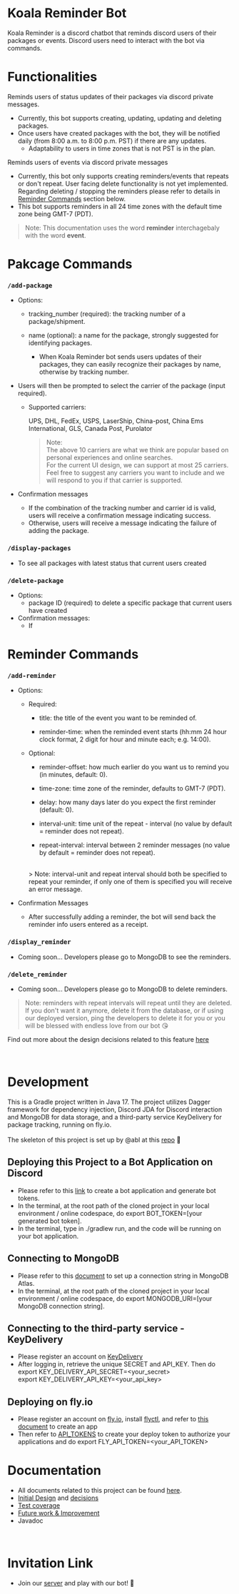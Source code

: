# __Koala Reminder Bot__
Koala Reminder is a discord chatbot that reminds discord users of their packages or events. Discord users need to interact with the bot via commands.

# Functionalities
Reminds users of status updates of their packages via discord private messages.
- Currently, this bot supports creating, updating, updating and deleting packages.
- Once users have created packages with the bot, they will be notified daily (from 8:00 a.m. to 8:00 p.m. PST) if there are any updates.
    - Adaptability to users in time zones that is not PST is in the plan.



Reminds users of events via discord private messages
- Currently, this bot only supports creating reminders/events that repeats or don't repeat. User facing delete functionality is not yet implemented. Regarding deleting / stopping the reminders please refer to details in [Reminder Commands](#reminder-commands) section below.
- This bot supports reminders in all 24 time zones with the default time zone being GMT-7 (PDT).
> Note: This documentation uses the word **reminder** interchagebaly with the word **event**.


# Pakcage Commands
### `/add-package`
- Options:

    - tracking_number (required): the tracking number of a package/shipment.

    - name (optional): a name for the package, strongly suggested for identifying packages.
      - When Koala Reminder bot sends users updates of their packages, they can easily recognize their packages by name, otherwise by tracking number.

- Users will then be prompted to select the carrier of the package (input required).
    - Supported carriers:

        UPS, DHL, FedEx, USPS, LaserShip, China-post, China Ems International, GLS, Canada Post, Purolator

        > Note:<br>
        The above 10 carriers are what we think are popular based on personal experiences and online searches.<br>
        For the current UI design, we can support at most 25 carriers. <br>
        Feel free to suggest any carriers you want to include and we will respond to you if that carrier is supported.

- Confirmation messages
    - If the combination of the tracking number and carrier id is valid, users will receive a confirmation message indicating success.
    - Otherwise, users will receive a message indicating the failure of adding the package.

### `/display-packages`
- To see all packages with latest status that current users created

### `/delete-package`
- Options:
    - package ID (required) to delete a specific package that current users have created
- Confirmation messages:
    - If


# Reminder Commands
### `/add-reminder`
- Options:

    - Required:
        - title: the title of the event you want to be reminded of.

        - reminder-time: when the reminded event starts (hh:mm 24 hour clock format, 2 digit for hour and minute each; e.g. 14:00).

    - Optional:
        - reminder-offset: how much earlier do you want us to remind you (in minutes, default: 0).

        - time-zone: time zone of the reminder, defaults to GMT-7 (PDT).

        - delay: how many days later do you expect the first reminder (default: 0).

        - interval-unit: time unit of the repeat - interval (no value by default = reminder does not repeat).

        - repeat-interval: interval between 2 reminder messages (no value by default = reminder does not repeat).
        <br>
        > Note:
        interval-unit and repeat interval should both be specified to repeat your reminder, if only one of them is specified you
        will receive an error message.

- Confirmation Messages
    - After successfully adding a reminder, the bot will send back the reminder info users entered as a receipt.

### `/display_reminder`
- Coming soon... Developers please go to MongoDB to see the reminders.

### `/delete_reminder`
- Coming soon... Developers please go to MongoDB to delete reminders.
> Note: reminders with repeat intervals will repeat until they are deleted.<br>If you don't want it anymore, delete it from the database, or if using our deployed version, ping the developers to delete it for you or you will be blessed with endless love from our bot 😘

Find out more about the design decisions related to this feature [here](https://docs.google.com/document/d/1Chwb-RiiAHWGnp7b_wHYfwkcA4QZn1ouDYVdsjwNhBg/edit?usp=sharing)

<br>


# Development
This is a Gradle project written in Java 17. The project utilizes Dagger framework for dependency injection, Discord JDA for Discord interaction and MongoDB for data storage, and a third-party service KeyDelivery for package tracking, running on fly.io. <br><br>
The skeleton of this project is set up by @abl at this [repo](https://github.com/abl/bot) 👏
## Deploying this Project to a Bot Application on Discord
- Please refer to this [link](https://www.xda-developers.com/how-to-create-discord-bot/) to create a bot application and generate bot tokens.
- In the terminal, at the root path of the cloned project in your local environment / online codespace, do export BOT_TOKEN=[your generated bot token].
- In the terminal, type in ./gradlew run, and the code will be running on your bot application.

## Connecting to MongoDB
- Please refer to this [document](https://docs.google.com/document/d/1VnlAC4TKOfoEuJhqoeGt6jn3dgVf3ulPvvVPQkEQnFE/) to set up a connection string in MongoDB Atlas.
- In the terminal, at the root path of the cloned project in your local environment / online codespace, do export MONGODB_URI=[your MongoDB connection string].

## Connecting to the third-party service - KeyDelivery
- Please register an account on [KeyDelivery](https://www.kd100.com/docs/keydelivery-api)
- After logging in, retrieve the unique SECRET and API_KEY. Then do export KEY_DELIVERY_API_SECRET=<your_secret> <br>
export KEY_DELIVERY_API_KEY=<your_api_key>

 ## Deploying on fly.io
 - Please register an account on [fly.io](https://fly.io/), install [flyctl](https://fly.io/docs/hands-on/install-flyctl/), and refer to [this document](https://fly.io/docs/flyctl/apps/) to create an app
 - Then refer to [API_TOKENS](https://fly.io/docs/app-guides/continuous-deployment-with-github-actions/#api-tokens-and-deployment) to create your deploy token to authorize your applications and do export FLY_API_TOKEN=<your_API_TOKEN>

# Documentation
- All documents related to this project can be found [here](https://drive.google.com/drive/folders/1KwwUDZ7SErRCVsoH6g6h0l3_oXPF8htD).
- [Initial Design](https://docs.google.com/document/d/1ZgdpBscUf6FoKca9pQKqD_rYdXiLibfzId_-MMShRhw/edit?usp=sharing) and [decisions](https://drive.google.com/drive/folders/1rSHJKEkgYdzEcGHBGkIuOK1fCH0dQ5Cl?usp=share_link)
- [Test coverage](https://docs.google.com/document/d/1SSd0cFggNsWBtrIKm-X0d1yxvv9Z705I0Zmhrh6CJxI/edit?usp=sharing)
- [Future work & Improvement](https://docs.google.com/document/d/1gbyAg_fo3wLi9vyA04fN0BnJyelq-1aVXwh5wa0CTIY/edit?usp=sharing)
- Javadoc

<br>

# Invitation Link
- Join our [server](https://discord.com/api/oauth2/authorize?client_id=1079155253699686490&permissions=0&scope=bot) and play with our bot! 🥳

